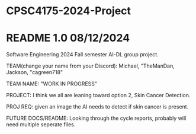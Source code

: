 # CPSC4175-2024-Project
# README 1.0 08/12/2024
Software Engineering 2024 Fall semester AI-DL group project.

TEAM(change your name from your Discord): Michael, "TheManDan, Jackson, "cagreen718"


TEAM NAME: "WORK IN PROGRESS"

PROJECT: I think we all are leaning toward option 2, Skin Cancer Detection.

PROJ REQ: given an image the AI needs to detect if skin cancer is present.

FUTURE DOCS/README: Looking through the cycle reports, probably will need multiple seperate files.
